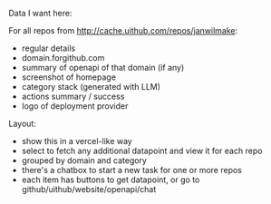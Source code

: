 Data I want here:

For all repos from http://cache.uithub.com/repos/janwilmake:

- regular details
- domain.forgithub.com
- summary of openapi of that domain (if any)
- screenshot of homepage
- category stack (generated with LLM)
- actions summary / success
- logo of deployment provider

Layout:

- show this in a vercel-like way
- select to fetch any additional datapoint and view it for each repo
- grouped by domain and category
- there's a chatbox to start a new task for one or more repos
- each item has buttons to get datapoint, or go to github/uithub/website/openapi/chat
